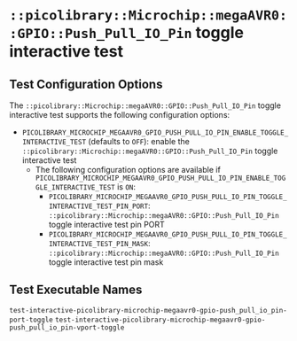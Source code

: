 # `::picolibrary::Microchip::megaAVR0::GPIO::Push_Pull_IO_Pin` toggle interactive test

## Test Configuration Options
The `::picolibrary::Microchip::megaAVR0::GPIO::Push_Pull_IO_Pin` toggle interactive test
supports the following configuration options:
- `PICOLIBRARY_MICROCHIP_MEGAAVR0_GPIO_PUSH_PULL_IO_PIN_ENABLE_TOGGLE_INTERACTIVE_TEST`
  (defaults to `OFF`): enable the
  `::picolibrary::Microchip::megaAVR0::GPIO::Push_Pull_IO_Pin` toggle interactive test
    - The following configuration options are available if
      `PICOLIBRARY_MICROCHIP_MEGAAVR0_GPIO_PUSH_PULL_IO_PIN_ENABLE_TOGGLE_INTERACTIVE_TEST`
      is `ON`:
        - `PICOLIBRARY_MICROCHIP_MEGAAVR0_GPIO_PUSH_PULL_IO_PIN_TOGGLE_INTERACTIVE_TEST_PIN_PORT`:
          `::picolibrary::Microchip::megaAVR0::GPIO::Push_Pull_IO_Pin` toggle interactive
          test pin PORT
        - `PICOLIBRARY_MICROCHIP_MEGAAVR0_GPIO_PUSH_PULL_IO_PIN_TOGGLE_INTERACTIVE_TEST_PIN_MASK`:
          `::picolibrary::Microchip::megaAVR0::GPIO::Push_Pull_IO_Pin` toggle interactive
          test pin mask

## Test Executable Names
`test-interactive-picolibrary-microchip-megaavr0-gpio-push_pull_io_pin-port-toggle`
`test-interactive-picolibrary-microchip-megaavr0-gpio-push_pull_io_pin-vport-toggle`
